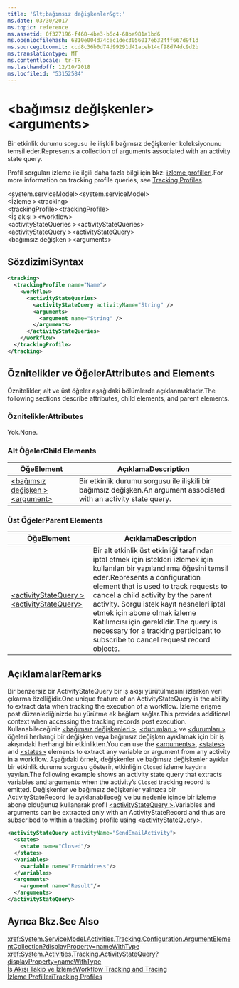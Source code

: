 ```yaml
---
title: '&lt;bağımsız değişkenler&gt;'
ms.date: 03/30/2017
ms.topic: reference
ms.assetid: 0f327196-f468-4be3-b6c4-68ba981a1bd6
ms.openlocfilehash: 6810e004d74cec1dec3056017eb324ff667d9f1d
ms.sourcegitcommit: ccd8c36b0d74d99291d41aceb14cf98d74dc9d2b
ms.translationtype: MT
ms.contentlocale: tr-TR
ms.lasthandoff: 12/10/2018
ms.locfileid: "53152584"
---
```

# <a name="ltargumentsgt"></a><span data-ttu-id="e5cff-102">&lt;bağımsız değişkenler&gt;</span><span class="sxs-lookup"><span data-stu-id="e5cff-102">&lt;arguments&gt;</span></span>
<span data-ttu-id="e5cff-103">Bir etkinlik durumu sorgusu ile ilişkili bağımsız değişkenler koleksiyonunu temsil eder.</span><span class="sxs-lookup"><span data-stu-id="e5cff-103">Represents a collection of arguments associated with an activity state query.</span></span>  
  
 <span data-ttu-id="e5cff-104">Profil sorguları izleme ile ilgili daha fazla bilgi için bkz: [izleme profilleri](../../../../../docs/framework/windows-workflow-foundation/tracking-profiles.md).</span><span class="sxs-lookup"><span data-stu-id="e5cff-104">For more information on tracking profile queries, see [Tracking Profiles](../../../../../docs/framework/windows-workflow-foundation/tracking-profiles.md).</span></span>  
  
<span data-ttu-id="e5cff-105">\<system.serviceModel></span><span class="sxs-lookup"><span data-stu-id="e5cff-105">\<system.serviceModel></span></span>  
<span data-ttu-id="e5cff-106">\<İzleme ></span><span class="sxs-lookup"><span data-stu-id="e5cff-106">\<tracking></span></span>  
<span data-ttu-id="e5cff-107">\<trackingProfile></span><span class="sxs-lookup"><span data-stu-id="e5cff-107">\<trackingProfile></span></span>  
<span data-ttu-id="e5cff-108">\<İş akışı ></span><span class="sxs-lookup"><span data-stu-id="e5cff-108">\<workflow></span></span>  
<span data-ttu-id="e5cff-109">\<activityStateQueries ></span><span class="sxs-lookup"><span data-stu-id="e5cff-109">\<activityStateQueries></span></span>  
<span data-ttu-id="e5cff-110">\<activityStateQuery ></span><span class="sxs-lookup"><span data-stu-id="e5cff-110">\<activityStateQuery></span></span>  
<span data-ttu-id="e5cff-111">\<bağımsız değişken ></span><span class="sxs-lookup"><span data-stu-id="e5cff-111">\<arguments></span></span>  
  
## <a name="syntax"></a><span data-ttu-id="e5cff-112">Sözdizimi</span><span class="sxs-lookup"><span data-stu-id="e5cff-112">Syntax</span></span>  
  
```xml
<tracking>
  <trackingProfile name="Name">
    <workflow>
      <activityStateQueries>
        <activityStateQuery activityName="String" />
        <arguments>
          <argument name="String" />
        </arguments>
      </activityStateQueries>
    </workflow>
  </trackingProfile>
</tracking>  
```  
  
## <a name="attributes-and-elements"></a><span data-ttu-id="e5cff-113">Öznitelikler ve Öğeler</span><span class="sxs-lookup"><span data-stu-id="e5cff-113">Attributes and Elements</span></span>  
 <span data-ttu-id="e5cff-114">Öznitelikler, alt ve üst öğeler aşağıdaki bölümlerde açıklanmaktadır.</span><span class="sxs-lookup"><span data-stu-id="e5cff-114">The following sections describe attributes, child elements, and parent elements.</span></span>  
  
### <a name="attributes"></a><span data-ttu-id="e5cff-115">Öznitelikler</span><span class="sxs-lookup"><span data-stu-id="e5cff-115">Attributes</span></span>  
 <span data-ttu-id="e5cff-116">Yok.</span><span class="sxs-lookup"><span data-stu-id="e5cff-116">None.</span></span>  
  
### <a name="child-elements"></a><span data-ttu-id="e5cff-117">Alt Öğeler</span><span class="sxs-lookup"><span data-stu-id="e5cff-117">Child Elements</span></span>  
  
|<span data-ttu-id="e5cff-118">Öğe</span><span class="sxs-lookup"><span data-stu-id="e5cff-118">Element</span></span>|<span data-ttu-id="e5cff-119">Açıklama</span><span class="sxs-lookup"><span data-stu-id="e5cff-119">Description</span></span>|  
|-------------|-----------------|  
|[<span data-ttu-id="e5cff-120">\<bağımsız değişken ></span><span class="sxs-lookup"><span data-stu-id="e5cff-120">\<argument></span></span>](../../../../../docs/framework/configure-apps/file-schema/windows-workflow-foundation/argument.md)|<span data-ttu-id="e5cff-121">Bir etkinlik durumu sorgusu ile ilişkili bir bağımsız değişken.</span><span class="sxs-lookup"><span data-stu-id="e5cff-121">An argument associated with an activity state query.</span></span>|  
  
### <a name="parent-elements"></a><span data-ttu-id="e5cff-122">Üst Öğeler</span><span class="sxs-lookup"><span data-stu-id="e5cff-122">Parent Elements</span></span>  
  
|<span data-ttu-id="e5cff-123">Öğe</span><span class="sxs-lookup"><span data-stu-id="e5cff-123">Element</span></span>|<span data-ttu-id="e5cff-124">Açıklama</span><span class="sxs-lookup"><span data-stu-id="e5cff-124">Description</span></span>|  
|-------------|-----------------|  
|[<span data-ttu-id="e5cff-125">\<activityStateQuery ></span><span class="sxs-lookup"><span data-stu-id="e5cff-125">\<activityStateQuery></span></span>](../../../../../docs/framework/configure-apps/file-schema/windows-workflow-foundation/activitystatequery.md)|<span data-ttu-id="e5cff-126">Bir alt etkinlik üst etkinliği tarafından iptal etmek için istekleri izlemek için kullanılan bir yapılandırma öğesini temsil eder.</span><span class="sxs-lookup"><span data-stu-id="e5cff-126">Represents a configuration element that is used to track requests to cancel a child activity by the parent activity.</span></span> <span data-ttu-id="e5cff-127">Sorgu istek kayıt nesneleri iptal etmek için abone olmak izleme Katılımcısı için gereklidir.</span><span class="sxs-lookup"><span data-stu-id="e5cff-127">The query is necessary for a tracking participant to subscribe to cancel request record objects.</span></span>|  
  
## <a name="remarks"></a><span data-ttu-id="e5cff-128">Açıklamalar</span><span class="sxs-lookup"><span data-stu-id="e5cff-128">Remarks</span></span>  
 <span data-ttu-id="e5cff-129">Bir benzersiz bir ActivityStateQuery bir iş akışı yürütülmesini izlerken veri çıkarma özelliğidir.</span><span class="sxs-lookup"><span data-stu-id="e5cff-129">One unique feature of an ActivityStateQuery is the ability to extract data when tracking the execution of a workflow.</span></span> <span data-ttu-id="e5cff-130">İzleme erişme post düzenlediğinizde bu yürütme ek bağlam sağlar.</span><span class="sxs-lookup"><span data-stu-id="e5cff-130">This provides additional context when accessing the tracking records post execution.</span></span> <span data-ttu-id="e5cff-131">Kullanabileceğiniz [ \<bağımsız değişkenleri >](../../../../../docs/framework/configure-apps/file-schema/windows-workflow-foundation/arguments.md), [ \<durumları >](../../../../../docs/framework/configure-apps/file-schema/windows-workflow-foundation/states.md) ve [ \<durumları >](../../../../../docs/framework/configure-apps/file-schema/windows-workflow-foundation/states.md) öğeleri herhangi bir değişken veya bağımsız değişken ayıklamak için bir iş akışındaki herhangi bir etkinlikten.</span><span class="sxs-lookup"><span data-stu-id="e5cff-131">You can use the [\<arguments>](../../../../../docs/framework/configure-apps/file-schema/windows-workflow-foundation/arguments.md), [\<states>](../../../../../docs/framework/configure-apps/file-schema/windows-workflow-foundation/states.md) and [\<states>](../../../../../docs/framework/configure-apps/file-schema/windows-workflow-foundation/states.md) elements to extract any variable or argument from any activity in a workflow.</span></span> <span data-ttu-id="e5cff-132">Aşağıdaki örnek, değişkenler ve bağımsız değişkenler ayıklar bir etkinlik durumu sorgusu gösterir, etkinliğin `Closed` izleme kaydını yayılan.</span><span class="sxs-lookup"><span data-stu-id="e5cff-132">The following example shows an activity state query that extracts variables and arguments when the activity’s `Closed` tracking record is emitted.</span></span> <span data-ttu-id="e5cff-133">Değişkenler ve bağımsız değişkenler yalnızca bir ActivityStateRecord ile ayıklanabileceği ve bu nedenle içinde bir izleme abone olduğunuz kullanarak profil [ \<activityStateQuery >](../../../../../docs/framework/configure-apps/file-schema/windows-workflow-foundation/activitystatequery.md).</span><span class="sxs-lookup"><span data-stu-id="e5cff-133">Variables and arguments can be extracted only with an ActivityStateRecord and thus are subscribed to within a tracking profile using [\<activityStateQuery>](../../../../../docs/framework/configure-apps/file-schema/windows-workflow-foundation/activitystatequery.md).</span></span>  
  
```xml  
<activityStateQuery activityName="SendEmailActivity">  
  <states>  
    <state name="Closed"/>  
  </states>  
  <variables>  
    <variable name="FromAddress"/>  
  </variables>  
  <arguments>  
    <argument name="Result"/>  
  </arguments>  
</activityStateQuery>  
```  
  
## <a name="see-also"></a><span data-ttu-id="e5cff-134">Ayrıca Bkz.</span><span class="sxs-lookup"><span data-stu-id="e5cff-134">See Also</span></span>  
 <xref:System.ServiceModel.Activities.Tracking.Configuration.ArgumentElementCollection?displayProperty=nameWithType>       
 <xref:System.Activities.Tracking.ActivityStateQuery?displayProperty=nameWithType>       
 [<span data-ttu-id="e5cff-135">İş Akışı Takip ve İzleme</span><span class="sxs-lookup"><span data-stu-id="e5cff-135">Workflow Tracking and Tracing</span></span>](../../../../../docs/framework/windows-workflow-foundation/workflow-tracking-and-tracing.md)  
 [<span data-ttu-id="e5cff-136">İzleme Profilleri</span><span class="sxs-lookup"><span data-stu-id="e5cff-136">Tracking Profiles</span></span>](../../../../../docs/framework/windows-workflow-foundation/tracking-profiles.md)
